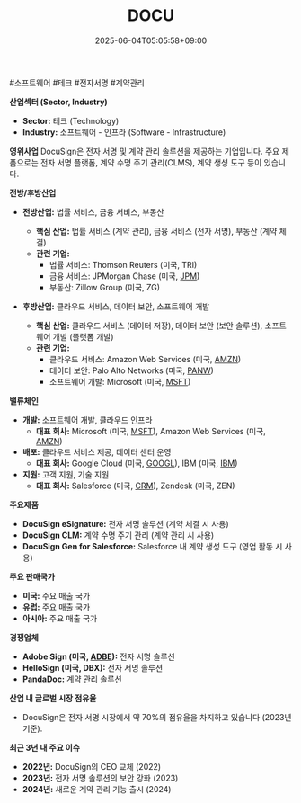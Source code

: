 ﻿---
title: "DOCU"
date: 2025-06-04T05:05:58+09:00
lastmod: 2025-06-04T05:05:58+09:00
type: docs
sidebar:
  open: true
weight: 286
---
<div style="display:none">
  <meta property="article:published_time" content="2025-06-03T20:05:58Z" />
  <meta property="article:modified_time" content="2025-06-03T20:05:58Z" />
</div>
#소프트웨어 #테크 #전자서명 #계약관리 

**산업섹터 (Sector, Industry)**

- **Sector:** 테크 (Technology)
- **Industry:** 소프트웨어 - 인프라 (Software - Infrastructure)

**영위사업** DocuSign은 전자 서명 및 계약 관리 솔루션을 제공하는 기업입니다. 주요 제품으로는 전자 서명 플랫폼, 계약 수명 주기 관리(CLMS), 계약 생성 도구 등이 있습니다.

**전방/후방산업**

- **전방산업:** 법률 서비스, 금융 서비스, 부동산
    - **핵심 산업:** 법률 서비스 (계약 관리), 금융 서비스 (전자 서명), 부동산 (계약 체결)
    - **관련 기업:**
        - 법률 서비스: Thomson Reuters (미국, TRI)
        - 금융 서비스: JPMorgan Chase (미국, [JPM](/company-analysis/jpm/))
        - 부동산: Zillow Group (미국, ZG)
          
- **후방산업:** 클라우드 서비스, 데이터 보안, 소프트웨어 개발
    - **핵심 산업:** 클라우드 서비스 (데이터 저장), 데이터 보안 (보안 솔루션), 소프트웨어 개발 (플랫폼 개발)
    - **관련 기업:**
        - 클라우드 서비스: Amazon Web Services (미국, [AMZN](/company-analysis/amzn/))
        - 데이터 보안: Palo Alto Networks (미국, [PANW](/company-analysis/panw/))
        - 소프트웨어 개발: Microsoft (미국, [MSFT](/company-analysis/msft/))

**밸류체인**

- **개발:** 소프트웨어 개발, 클라우드 인프라
    - **대표 회사:** Microsoft (미국, [MSFT](/company-analysis/msft/)), Amazon Web Services (미국, [AMZN](/company-analysis/amzn/))
- **배포:** 클라우드 서비스 제공, 데이터 센터 운영
    - **대표 회사:** Google Cloud (미국, [GOOGL](/company-analysis/googl/)), IBM (미국, [IBM](/company-analysis/ibm/))
- **지원:** 고객 지원, 기술 지원
    - **대표 회사:** Salesforce (미국, [CRM](/company-analysis/crm/)), Zendesk (미국, ZEN)

**주요제품**

- **DocuSign eSignature:** 전자 서명 솔루션 (계약 체결 시 사용)
- **DocuSign CLM:** 계약 수명 주기 관리 (계약 관리 시 사용)
- **DocuSign Gen for Salesforce:** Salesforce 내 계약 생성 도구 (영업 활동 시 사용)

**주요 판매국가**

- **미국:** 주요 매출 국가
- **유럽:** 주요 매출 국가
- **아시아:** 주요 매출 국가

**경쟁업체**

- **Adobe Sign (미국, [ADBE](/company-analysis/adbe/)):** 전자 서명 솔루션
- **HelloSign (미국, DBX):** 전자 서명 솔루션
- **PandaDoc:** 계약 관리 솔루션

**산업 내 글로벌 시장 점유율**

- DocuSign은 전자 서명 시장에서 약 70%의 점유율을 차지하고 있습니다 (2023년 기준).

**최근 3년 내 주요 이슈**

- **2022년:** DocuSign의 CEO 교체 (2022)
- **2023년:** 전자 서명 솔루션의 보안 강화 (2023)
- **2024년:** 새로운 계약 관리 기능 출시 (2024)
